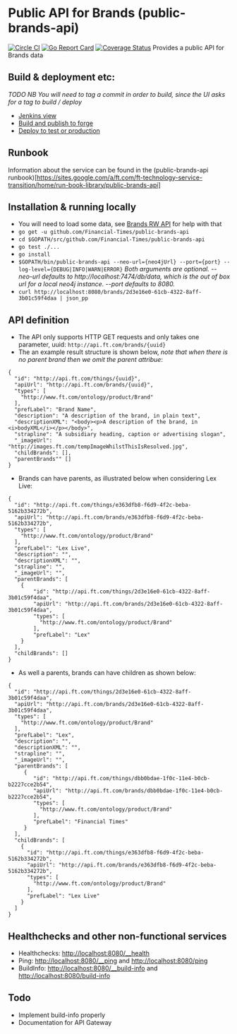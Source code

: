 # Public API for Brands (public-brands-api)
[![Circle CI](https://circleci.com/gh/Financial-Times/public-brands-api.svg?style=shield)](https://circleci.com/gh/Financial-Times/public-brands-api)
[![Go Report Card](https://goreportcard.com/badge/github.com/Financial-Times/public-brands-api)](https://goreportcard.com/report/github.com/Financial-Times/public-brands-api)
[![Coverage Status](https://coveralls.io/repos/github/Financial-Times/public-brands-api/badge.svg)](https://coveralls.io/github/Financial-Times/public-brands-api)
Provides a public API for Brands data

## Build & deployment etc:
*TODO*
_NB You will need to tag a commit in order to build, since the UI asks for a tag to build / deploy_
* [Jenkins view](http://ftjen10085-lvpr-uk-p:8181/view/public-brands-api)
* [Build and publish to forge](http://ftjen10085-lvpr-uk-p:8181/job/public-brands-api-build)
* [Deploy to test or production](http://ftjen10085-lvpr-uk-p:8181/job/public-brands-api-deploy)

## Runbook
Information about the service can be found in the (public-brands-api runbook)[https://sites.google.com/a/ft.com/ft-technology-service-transition/home/run-book-library/public-brands-api]

## Installation & running locally
* You will need to load some data, see [Brands RW API](https://github.com/Financial-Times/brands-rw-neo4j) for help with that
* `go get -u github.com/Financial-Times/public-brands-api`
* `cd $GOPATH/src/github.com/Financial-Times/public-brands-api`
* `go test ./...`
* `go install`
* `$GOPATH/bin/public-brands-api --neo-url={neo4jUrl} --port={port} --log-level={DEBUG|INFO|WARN|ERROR}`
_Both arguments are optional.
--neo-url defaults to http://localhost:7474/db/data, which is the out of box url for a local neo4j instance.
--port defaults to 8080._
* `curl http://localhost:8080/brands/2d3e16e0-61cb-4322-8aff-3b01c59f4daa | json_pp`


## API definition
* The API only supports HTTP GET requests and only takes one parameter, uuid:
  `http://api.ft.com/brands/{uuid}`
* The an example result structure is shown below, _note that when there is no parent brand then we omit the parent attribue_:

```
{
  "id": "http://api.ft.com/things/{uuid}",
  "apiUrl": "http://api.ft.com/brands/{uuid}",
  "types": [
    "http://www.ft.com/ontology/product/Brand"
  ],
  "prefLabel": "Brand Name",
  "description": "A description of the brand, in plain text",
  "descriptionXML": "<body><p>A description of the brand, in <i>bodyXML</i></p></body>",
  "strapline": "A subsidiary heading, caption or advertising slogan",
  "_imageUrl": "http://images.ft.com/tempImageWhilstThisIsResolved.jpg",
  "childBrands": [],
  "parentBrands"" []
}
```

* Brands can have parents, as illustrated below when considering Lex Live:

```
{
  "id": "http://api.ft.com/things/e363dfb8-f6d9-4f2c-beba-5162b334272b",
  "apiUrl": "http://api.ft.com/brands/e363dfb8-f6d9-4f2c-beba-5162b334272b",
  "types": [
    "http://www.ft.com/ontology/product/Brand"
  ],
  "prefLabel": "Lex Live",
  "description": "",
  "descriptionXML": "",
  "strapline": "",
  "_imageUrl": "",
  "parentBrands": [ 
    {
        "id": "http://api.ft.com/things/2d3e16e0-61cb-4322-8aff-3b01c59f4daa",
        "apiUrl": "http://api.ft.com/brands/2d3e16e0-61cb-4322-8aff-3b01c59f4daa",
        "types": [
          "http://www.ft.com/ontology/product/Brand"
        ],
        "prefLabel": "Lex"
    }
  ],  
  "childBrands": []
}
```

* As well a parents, brands can have children as shown below:

```
{
  "id": "http://api.ft.com/things/2d3e16e0-61cb-4322-8aff-3b01c59f4daa",
  "apiUrl": "http://api.ft.com/brands/2d3e16e0-61cb-4322-8aff-3b01c59f4daa",
  "types": [
    "http://www.ft.com/ontology/product/Brand"
  ],
  "prefLabel": "Lex",
  "description": "",
  "descriptionXML": "",
  "strapline": "",
  "_imageUrl": "",
  "parentBrands": [
     {
        "id": "http://api.ft.com/things/dbb0bdae-1f0c-11e4-b0cb-b2227cce2b54",
        "apiUrl": "http://api.ft.com/brands/dbb0bdae-1f0c-11e4-b0cb-b2227cce2b54",
        "types": [
          "http://www.ft.com/ontology/product/Brand"
        ],
        "prefLabel": "Financial Times"
     }
  ],   
  "childBrands": [
    {
      "id": "http://api.ft.com/things/e363dfb8-f6d9-4f2c-beba-5162b334272b",
      "apiUrl": "http://api.ft.com/brands/e363dfb8-f6d9-4f2c-beba-5162b334272b",
      "types": [
        "http://www.ft.com/ontology/product/Brand"
      ],
      "prefLabel": "Lex Live"
    }
  ]
}
```

## Healthchecks and other non-functional services
* Healthchecks: [http://localhost:8080/__health](http://localhost:8080/__health)
* Ping: [http://localhost:8080/__ping](http://localhost:8080/__ping) and [http://localhost:8080/ping](http://localhost:8080/ping)
* BuildInfo: [http://localhost:8080/__build-info](http://localhost:8080/__build-info) and [http://localhost:8080/build-info](http://localhost:8080/build-info)

## Todo
* Implement build-info properly
* Documentation for API Gateway
